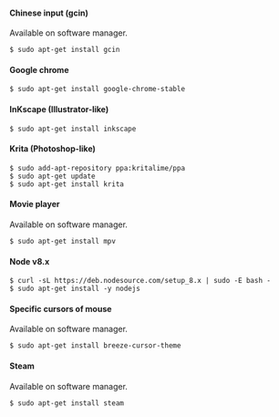 #### Chinese input (gcin)

Available on software manager.

```linux
$ sudo apt-get install gcin
```

#### Google chrome

```linux
$ sudo apt-get install google-chrome-stable
```

#### InKscape (Illustrator-like)

```linux
$ sudo apt-get install inkscape
```

#### Krita (Photoshop-like)

```linux
$ sudo add-apt-repository ppa:kritalime/ppa
$ sudo apt-get update
$ sudo apt-get install krita
```

#### Movie player

Available on software manager.

```linux
$ sudo apt-get install mpv
```

#### Node v8.x

```linux
$ curl -sL https://deb.nodesource.com/setup_8.x | sudo -E bash -
$ sudo apt-get install -y nodejs
```

#### Specific cursors of mouse

Available on software manager.

```linux
$ sudo apt-get install breeze-cursor-theme
```

#### Steam

Available on software manager.

```linux
$ sudo apt-get install steam
```
